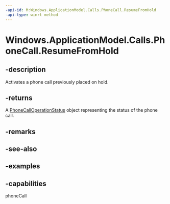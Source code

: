 ```yaml
---
-api-id: M:Windows.ApplicationModel.Calls.PhoneCall.ResumeFromHold
-api-type: winrt method
---
```


# Windows.ApplicationModel.Calls.PhoneCall.ResumeFromHold

<!--
public Windows.ApplicationModel.Calls.PhoneCallOperationStatus ResumeFromHold ();
-->

## -description

Activates a phone call previously placed on hold.

## -returns

A [PhoneCallOperationStatus](/uwp/api/windows.applicationmodel.calls.phonecalloperationstatus) object representing the status of the phone call.

## -remarks

## -see-also

## -examples

## -capabilities
phoneCall
